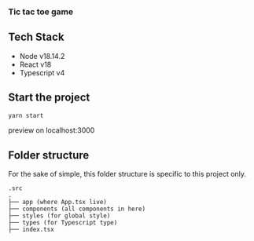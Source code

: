 ### Tic tac toe game

## Tech Stack

- Node v18.14.2
- React v18
- Typescript v4

## Start the project

```bash
yarn start
```

preview on localhost:3000


## Folder structure

For the sake of simple, this folder structure is specific to this project only.

```
.src
.
├── app (where App.tsx live)
├── components (all components in here)
├── styles (for global style)
├── types (for Typescript type)
├── index.tsx
```
